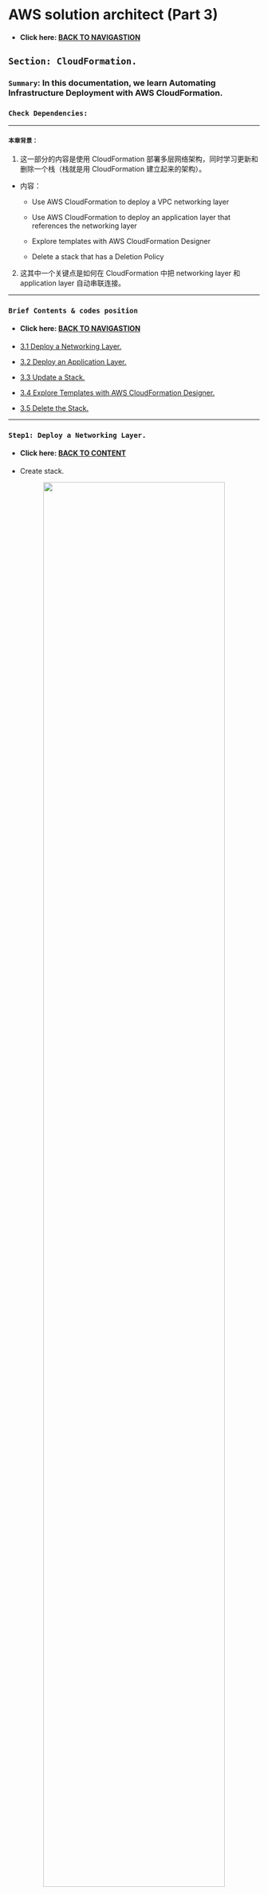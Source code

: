 # AWS solution architect (Part 3)

- #### Click here: [BACK TO NAVIGASTION](https://github.com/DonghaoWu/AWS/blob/master/README.md)

## `Section: CloudFormation.`

### `Summary`: In this documentation, we learn Automating Infrastructure Deployment with AWS CloudFormation.

### `Check Dependencies:`

------------------------------------------------------------

#### `本章背景：`
1. 这一部分的内容是使用 CloudFormation 部署多层网络架构，同时学习更新和删除一个栈（栈就是用 CloudFormation 建立起来的架构）。

- 内容：
    - Use AWS CloudFormation to deploy a VPC networking layer

    - Use AWS CloudFormation to deploy an application layer that references the networking layer

    - Explore templates with AWS CloudFormation Designer

    - Delete a stack that has a Deletion Policy

2. 这其中一个关键点是如何在 CloudFormation 中把 networking layer 和 application layer 自动串联连接。

------------------------------------------------------------

### <span id="3.0">`Brief Contents & codes position`</span>

- #### Click here: [BACK TO NAVIGASTION](https://github.com/DonghaoWu/AWS/blob/master/README.md)

- [3.1 Deploy a Networking Layer.](#3.1)
- [3.2 Deploy an Application Layer.](#3.2)
- [3.3 Update a Stack.](#3.3)
- [3.4 Explore Templates with AWS CloudFormation Designer.](#3.4)
- [3.5 Delete the Stack.](#3.5)

------------------------------------------------------------

### <span id="3.1">`Step1: Deploy a Networking Layer.`</span>

- #### Click here: [BACK TO CONTENT](#3.0)

- Create stack.
<p align="center">
    <img src="../assets/a33.png" width=85%>
</p>

------------------------------------------------------------

- Upload a template file.
<p align="center">
    <img src="../assets/a34.png" width=85%>
</p>

------------------------------------------------------------

- Name the stack.
<p align="center">
    <img src="../assets/a35.png" width=85%>
</p>

------------------------------------------------------------

- Tag the resources in your stack.
<p align="center">
    <img src="../assets/a36.png" width=85%>
</p>

------------------------------------------------------------

- Review the configuration.
<p align="center">
    <img src="../assets/a37.png" width=85%>
</p>

------------------------------------------------------------

- Stack in creating in progress.
<p align="center">
    <img src="../assets/a38.png" width=85%>
</p>

------------------------------------------------------------

- Stack created complete. (Stack info tag)
<p align="center">
    <img src="../assets/a39.png" width=85%>
</p>

------------------------------------------------------------

- Stack created complete. (Event tag)
<p align="center">
    <img src="../assets/a40.png" width=85%>
</p>

------------------------------------------------------------

- Stack created complete. (Resources tag)
<p align="center">
    <img src="../assets/a41.png" width=85%>
</p>

------------------------------------------------------------

- Stack created complete. (Output tag)
<p align="center">
    <img src="../assets/a42.png" width=85%>
</p>

------------------------------------------------------------

#### `Comment:`
1. lab-network.yaml template:

```yaml
AWSTemplateFormatVersion: 2010-09-09
Description: >-
  Network Template: Sample template that creates a VPC with DNS and public IPs enabled.

# This template creates:
#   VPC
#   Internet Gateway
#   Public Route Table
#   Public Subnet

######################
# Resources section
######################

Resources:

  ## VPC

  VPC:
    Type: AWS::EC2::VPC
    Properties:
      EnableDnsSupport: true
      EnableDnsHostnames: true
      CidrBlock: 10.0.0.0/16
      
  ## Internet Gateway

  InternetGateway:
    Type: AWS::EC2::InternetGateway
  
  VPCGatewayAttachment:
    Type: AWS::EC2::VPCGatewayAttachment
    Properties:
      VpcId: !Ref VPC
      InternetGatewayId: !Ref InternetGateway
  
  ## Public Route Table

  PublicRouteTable:
    Type: AWS::EC2::RouteTable
    Properties:
      VpcId: !Ref VPC
  
  PublicRoute:
    Type: AWS::EC2::Route
    DependsOn: VPCGatewayAttachment
    Properties:
      RouteTableId: !Ref PublicRouteTable
      DestinationCidrBlock: 0.0.0.0/0
      GatewayId: !Ref InternetGateway
  
  ## Public Subnet
  
  PublicSubnet:
    Type: AWS::EC2::Subnet
    Properties:
      VpcId: !Ref VPC
      CidrBlock: 10.0.0.0/24
  
  PublicSubnetRouteTableAssociation:
    Type: AWS::EC2::SubnetRouteTableAssociation
    Properties:
      SubnetId: !Ref PublicSubnet
      RouteTableId: !Ref PublicRouteTable
  
  PublicSubnetNetworkAclAssociation:
    Type: AWS::EC2::SubnetNetworkAclAssociation
    Properties:
      SubnetId: !Ref PublicSubnet
      NetworkAclId: !GetAtt 
        - VPC
        - DefaultNetworkAcl
  
######################
# Outputs section
######################

Outputs:
  
  VPC:
    Description: VPC ID
    Value: !Ref VPC
    Export:
      Name: !Sub '${AWS::StackName}-VPCID'
  
  PublicSubnet:
    Description: The subnet ID to use for public web servers
    Value: !Ref PublicSubnet
    Export:
      Name: !Sub '${AWS::StackName}-SubnetID'
```

### <span id="3.2">`Step2: Deploy an Application Layer.`</span>

- #### Click here: [BACK TO CONTENT](#3.0)

1. Same step as network layer but different CloudFormation template.

2. 这个 layer 主要生成一个 SG 和一个 EC2。

<p align="center">
    <img src="../assets/a43.png" width=85%>
</p>

----------------------------------------------------------

<p align="center">
    <img src="../assets/a44.png" width=85%>
</p>

----------------------------------------------------------

<p align="center">
    <img src="../assets/a45.png" width=85%>
</p>

----------------------------------------------------------

3. A CloudFormation stack can also reference values from another CloudFormation stack. For example, here is a portion of the lab-application template that references the lab-network template:

    ```yaml
    WebServerSecurityGroup:
    Type: AWS::EC2::SecurityGroup
    Properties:
        GroupDescription: Enable HTTP ingress
        VpcId:
        Fn::ImportValue:
            !Sub ${NetworkStackName}-VPCID
    ```

    - The last line uses to the Network Stack Name that you provided ("lab-network") when the stack was created. It then imports the value of lab-network-VPCID from the Outputs of the first stack and inserts the value into the VPC ID field of the security group definition. `The result is that the security group is created in the VPC created by the first stack.`

    - 这里的 `NetworkStackName` 需要参考代码里面的 `Parameters`。

4. In another example, here is the code that places the Amazon EC2 instance into the correct subnet:

    ```yaml
    SubnetId:
        Fn::ImportValue:
        !Sub ${NetworkStackName}-SubnetID
    ```

    - It takes the Subnet ID from the lab-network stack and uses it in the lab-application stack to launch the instance into the public subnet that created by the first stack.

------------------------------------------------------------

#### `Comment:`
1. 对于这一步来说，最重要的是找出在这个代码中找出跟 network-layer 之间的衔接处。
2. 具体来说，这段代码就是从 network-layer 获取 VPC ID 然后部署 SG，然后从 network-layer 获取 Subnet ID 然后部署 EC2。

```diff
+ 1. lab-network.yaml
  Outputs:
  
  VPC:
    Description: VPC ID
    Value: !Ref VPC
    Export:
      Name: !Sub '${AWS::StackName}-VPCID'
  
  PublicSubnet:
    Description: The subnet ID to use for public web servers
    Value: !Ref PublicSubnet
    Export:
      Name: !Sub '${AWS::StackName}-SubnetID'

+ 2. Define stack name in AWS console: Stack name: lab-network
    (./assets/a35.png)

+ 3. lab-application.yaml
  Parameters:

  NetworkStackName:
    Description: >-
      Name of an active CloudFormation stack that contains the networking
      resources, such as the VPC and subnet that will be used in this stack.
    Type: String
    MinLength: 1
    MaxLength: 255
    AllowedPattern: '^[a-zA-Z][-a-zA-Z0-9]*$'
    Default: lab-network

+ 4. lab-application.yaml
    WebServerSecurityGroup:
    Type: AWS::EC2::SecurityGroup
    Properties:
        GroupDescription: Enable HTTP ingress
        VpcId:
        Fn::ImportValue:
            !Sub ${NetworkStackName}-VPCID

+ 5. lab-application.yaml
    SubnetId:
        Fn::ImportValue:
        !Sub ${NetworkStackName}-SubnetID          
```

3. lab-application.yaml template:

```yaml
AWSTemplateFormatVersion: 2010-09-09
Description: >-
  Application Template: Demonstrates how to reference resources from a different stack.
  This template provisions an EC2 instance in a VPC Subnet provisioned in a different stack.

# This template creates:
#   Amazon EC2 instance
#   Security Group

######################
# Parameters section
######################

Parameters:

  NetworkStackName:
    Description: >-
      Name of an active CloudFormation stack that contains the networking
      resources, such as the VPC and subnet that will be used in this stack.
    Type: String
    MinLength: 1
    MaxLength: 255
    AllowedPattern: '^[a-zA-Z][-a-zA-Z0-9]*$'
    Default: lab-network

  AmazonLinuxAMIID:
    Type: AWS::SSM::Parameter::Value<AWS::EC2::Image::Id>
    Default: /aws/service/ami-amazon-linux-latest/amzn-ami-hvm-x86_64-gp2

######################
# Resources section
######################

Resources:

  WebServerInstance:
    Type: AWS::EC2::Instance
    Metadata:
      'AWS::CloudFormation::Init':
        configSets:
          All:
            - ConfigureSampleApp
        ConfigureSampleApp:
          packages:
            yum:
              httpd: []
          files:
            /var/www/html/index.html:
              content: |
                <img src="https://s3.amazonaws.com/cloudformation-examples/cloudformation_graphic.png" alt="AWS CloudFormation Logo"/>
                <h1>Congratulations, you have successfully launched the AWS CloudFormation sample.</h1>
              mode: 000644
              owner: apache
              group: apache
          services:
            sysvinit:
              httpd:
                enabled: true
                ensureRunning: true
    Properties:
      InstanceType: t2.micro
      ImageId: !Ref AmazonLinuxAMIID
      NetworkInterfaces:
        - GroupSet:
            - !Ref WebServerSecurityGroup
          AssociatePublicIpAddress: true
          DeviceIndex: 0
          DeleteOnTermination: true
          SubnetId:
            Fn::ImportValue:
              !Sub ${NetworkStackName}-SubnetID
      Tags:
        - Key: Name
          Value: Web Server
      UserData:
        Fn::Base64: !Sub |
          #!/bin/bash -xe
          yum update -y aws-cfn-bootstrap
          # Install the files and packages from the metadata
          /opt/aws/bin/cfn-init -v --stack ${AWS::StackName} --resource WebServerInstance --configsets All --region ${AWS::Region}
          # Signal the status from cfn-init
          /opt/aws/bin/cfn-signal -e $? --stack ${AWS::StackName} --resource WebServerInstance --region ${AWS::Region}
    CreationPolicy:
      ResourceSignal:
        Timeout: PT5M

  DiskVolume:
    Type: AWS::EC2::Volume
    Properties:
      Size: 100
      AvailabilityZone: !GetAtt WebServerInstance.AvailabilityZone
      Tags:
        - Key: Name
          Value: Web Data
    DeletionPolicy: Snapshot

  DiskMountPoint:
    Type: AWS::EC2::VolumeAttachment
    Properties:
      InstanceId: !Ref WebServerInstance
      VolumeId: !Ref DiskVolume
      Device: /dev/sdh

  WebServerSecurityGroup:
    Type: AWS::EC2::SecurityGroup
    Properties:
      GroupDescription: Enable HTTP ingress
      VpcId:
        Fn::ImportValue:
          !Sub ${NetworkStackName}-VPCID
      SecurityGroupIngress:
        - IpProtocol: tcp
          FromPort: 80
          ToPort: 80
          CidrIp: 0.0.0.0/0
      Tags:
        - Key: Name
          Value: Web Server Security Group

######################
# Outputs section
######################

Outputs:
  URL:
    Description: URL of the sample website
    Value: !Sub 'http://${WebServerInstance.PublicDnsName}'
```

### <span id="3.3">`Step3: Update a Stack.`</span>

- #### Click here: [BACK TO CONTENT](#3.0)

1. CloudFormation can also update a stack that has been deployed. When updating a stack, CloudFormation will only modify or replace the resources that are being changed. Any resources that are not being changed will be left as-is.

2. In this task, you will update the lab-application stack to modify a setting in the Security Group. CloudFormation will leave all other resources as-is, without being modified by the update.

- EC2 之前的 Security Group inbound traffic setting.

<p align="center">
    <img src="../assets/a46.png" width=85%>
</p>

------------------------------------------------------------

- 使用新的 CloudFormation 修改已有的 lab-application stack.

<p align="center">
    <img src="../assets/a47.png" width=85%>
</p>

------------------------------------------------------------

- Use a new template.
<p align="center">
    <img src="../assets/a48.png" width=85%>
</p>

------------------------------------------------------------

- Check the NetworkStackName.
<p align="center">
    <img src="../assets/a49.png" width=85%>
</p>

------------------------------------------------------------

- Check the tags.
<p align="center">
    <img src="../assets/a50.png" width=85%>
</p>

------------------------------------------------------------

- Check the change set preview.
<p align="center">
    <img src="../assets/a51.png" width=85%>
</p>

------------------------------------------------------------

- Update in progress.
<p align="center">
    <img src="../assets/a52.png" width=85%>
</p>

------------------------------------------------------------

- Update comleted.
<p align="center">
    <img src="../assets/a53.png" width=85%>
</p>

------------------------------------------------------------

- Check the updated EC2 security group inbound traffic rules tag.

<p align="center">
    <img src="../assets/a54.png" width=85%>
</p>

------------------------------------------------------------

#### `Comment:`
1. lab-application2.yaml 相对于 lab-application.yaml 的修改：
- 增加了：

```yaml
- IpProtocol: tcp
  FromPort: 22
  ToPort: 22
  CidrIp: 0.0.0.0/0
```

2. lab-application2.yaml template:

```yaml
AWSTemplateFormatVersion: 2010-09-09
Description: >-
  Application Template: Demonstrates how to reference resources from a different stack.
  This template provisions an EC2 instance in a VPC Subnet provisioned in a different stack.

# This template creates:
#   Amazon EC2 instance
#   Security Group

######################
# Parameters section
######################

Parameters:

  NetworkStackName:
    Description: >-
      Name of an active CloudFormation stack that contains the networking
      resources, such as the VPC and subnet that will be used in this stack.
    Type: String
    MinLength: 1
    MaxLength: 255
    AllowedPattern: '^[a-zA-Z][-a-zA-Z0-9]*$'
    Default: lab-network

  AmazonLinuxAMIID:
    Type: AWS::SSM::Parameter::Value<AWS::EC2::Image::Id>
    Default: /aws/service/ami-amazon-linux-latest/amzn-ami-hvm-x86_64-gp2

######################
# Resources section
######################

Resources:

  WebServerInstance:
    Type: AWS::EC2::Instance
    Metadata:
      'AWS::CloudFormation::Init':
        configSets:
          All:
            - ConfigureSampleApp
        ConfigureSampleApp:
          packages:
            yum:
              httpd: []
          files:
            /var/www/html/index.html:
              content: |
                <img src="https://s3.amazonaws.com/cloudformation-examples/cloudformation_graphic.png" alt="AWS CloudFormation Logo"/>
                <h1>Congratulations, you have successfully launched the AWS CloudFormation sample.</h1>
              mode: 000644
              owner: apache
              group: apache
          services:
            sysvinit:
              httpd:
                enabled: true
                ensureRunning: true
    Properties:
      InstanceType: t2.micro
      ImageId: !Ref AmazonLinuxAMIID
      NetworkInterfaces:
        - GroupSet:
            - !Ref WebServerSecurityGroup
          AssociatePublicIpAddress: true
          DeviceIndex: 0
          DeleteOnTermination: true
          SubnetId:
            Fn::ImportValue:
              !Sub ${NetworkStackName}-SubnetID
      Tags:
        - Key: Name
          Value: Web Server
      UserData:
        Fn::Base64: !Sub |
          #!/bin/bash -xe
          yum update -y aws-cfn-bootstrap
          # Install the files and packages from the metadata
          /opt/aws/bin/cfn-init -v --stack ${AWS::StackName} --resource WebServerInstance --configsets All --region ${AWS::Region}
          # Signal the status from cfn-init
          /opt/aws/bin/cfn-signal -e $? --stack ${AWS::StackName} --resource WebServerInstance --region ${AWS::Region}
    CreationPolicy:
      ResourceSignal:
        Timeout: PT5M

  DiskVolume:
    Type: AWS::EC2::Volume
    Properties:
      Size: 100
      AvailabilityZone: !GetAtt WebServerInstance.AvailabilityZone
      Tags:
        - Key: Name
          Value: Web Data
    DeletionPolicy: Snapshot
  
  DiskMountPoint:
    Type: AWS::EC2::VolumeAttachment
    Properties:
      InstanceId: !Ref WebServerInstance
      VolumeId: !Ref DiskVolume
      Device: /dev/sdh

  WebServerSecurityGroup:
    Type: AWS::EC2::SecurityGroup
    Properties:
      GroupDescription: Enable HTTP ingress
      VpcId:
        Fn::ImportValue:
          !Sub ${NetworkStackName}-VPCID
      SecurityGroupIngress:
        - IpProtocol: tcp
          FromPort: 80
          ToPort: 80
          CidrIp: 0.0.0.0/0
        - IpProtocol: tcp
          FromPort: 22
          ToPort: 22
          CidrIp: 0.0.0.0/0
      Tags:
        - Key: Name
          Value: Web Server Security Group

######################
# Outputs section
######################

Outputs:
  URL:
    Description: URL of the sample website
    Value: !Sub 'http://${WebServerInstance.PublicDnsName}'
```








### <span id="3.4">`Step4: Explore Templates with AWS CloudFormation Designer.`</span>

- #### Click here: [BACK TO CONTENT](#3.0)

<p align="center">
    <img src="../assets/a31.png" width=40%>
</p>

--------------------------------------------------------------------

1. Congigure Lambda function.
<p align="center">
    <img src="../assets/a22.png" width=85%>
</p>

--------------------------------------------------------------------


#### `Comment:`
1. 



### <span id="3.5">`Step5: Delete the Stack.`</span>

- #### Click here: [BACK TO CONTENT](#3.0)

<p align="center">
    <img src="../assets/a26.png" width=85%>
</p>

--------------------------------------------------------------------

#### `Comment:`
1. 




--------------------------------------------------------------------

- #### Click here: [BACK TO CONTENT](#2.0)
- #### Click here: [BACK TO NAVIGASTION](https://github.com/DonghaoWu/AWS/blob/master/README.md)